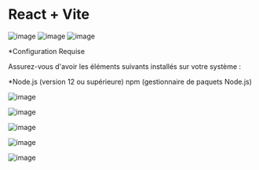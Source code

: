 # React + Vite

![image](https://github.com/sarahvar/p12-sportsee/assets/100738177/02681c77-bba7-4db4-9a94-3fd9540ac97d)
![image](https://github.com/sarahvar/p12-sportsee/assets/100738177/49d930f4-1548-4696-b8a5-7ce4cc6e518e)
![image](https://github.com/sarahvar/p12-sportsee/assets/100738177/3713ad95-3056-4435-a952-2efaa285327d)

*Configuration Requise

Assurez-vous d'avoir les éléments suivants installés sur votre système :

*Node.js (version 12 ou supérieure)
npm (gestionnaire de paquets Node.js)

![image](https://github.com/sarahvar/p12-sportsee/assets/100738177/e9a7b7af-d0b6-4ef0-b7d8-995be1c8cf8e)


![image](https://github.com/sarahvar/p12-sportsee/assets/100738177/6b5bbe0c-c172-436d-81cb-38d54ed61d52)

![image](https://github.com/sarahvar/p12-sportsee/assets/100738177/05b549e3-fc44-4165-a3c8-c2f4d3a58e1a)

![image](https://github.com/sarahvar/p12-sportsee/assets/100738177/729bb5d6-3286-4527-aba7-996fa26f189d)


![image](https://github.com/sarahvar/p12-sportsee/assets/100738177/55546722-f422-4784-984b-138c240d37bf)


